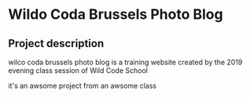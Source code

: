#
# Wildo Coda Brussels Photo Blog

## Project description

wilco coda brussels photo blog is a training website created by the 2019 evening class session of Wild Code School 

it's an awsome project from an awsome class
